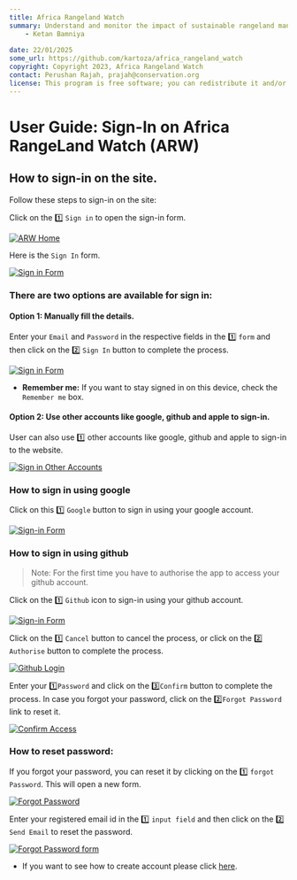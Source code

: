```yaml
---
title: Africa Rangeland Watch
summary: Understand and monitor the impact of sustainable rangeland management in Africa.
    - Ketan Bamniya
    
date: 22/01/2025
some_url: https://github.com/kartoza/africa_rangeland_watch
copyright: Copyright 2023, Africa Rangeland Watch
contact: Perushan Rajah, prajah@conservation.org
license: This program is free software; you can redistribute it and/or modify it under the terms of the GNU Affero General Public License as published by the Free Software Foundation; either version 3 of the License, or (at your option) any later version.
--- 
```


# User Guide: Sign-In on Africa RangeLand Watch (ARW)

## How to sign-in on the site.

Follow these steps to sign-in on the site:

Click on the 1️⃣ `Sign in` to open the sign-in form.

[![ARW Home](./img/guide-signin-img-1.png)](./img/guide-signin-img-1.png)

Here is the `Sign In` form.

[![Sign in Form](./img/guide-signin-img-2.png)](./img/guide-signin-img-2.png)

### There are two options are available for sign in:

#### Option 1: Manually fill the details.

Enter your `Email` and `Password` in the respective fields in the 1️⃣ `form` and then click on the 2️⃣ `Sign In` button to complete the process. 

[![Sign in Form](./img/guide-signin-img-3.png)](./img/guide-signin-img-3.png)

* **Remember me:** If you want to stay signed in on this device, check the `Remember me` box.

#### Option 2: Use other accounts like google, github and apple to sign-in.

User can also use 1️⃣ other accounts like google, github and apple to sign-in to the website.

[![Sign in Other Accounts](./img/guide-signin-img-4.png)](./img/guide-signin-img-4.png)

### How to sign in using google

Click on this 1️⃣ `Google` button to sign in using your google account.

[![Sign-in Form](./img/guide-signin-img-10.png)](./img/guide-signin-img-10.png)

### How to sign in using github

>Note: For the first time you have to authorise the app to access your github account.

Click on the 1️⃣ `Github` icon to sign-in using your github account.

[![Sign-in Form](./img/guide-signin-img-7.png)](./img/guide-signin-img-7.png)

Click on the 1️⃣ `Cancel` button to cancel the process, or click on the 2️⃣ `Authorise` button to complete the process.

[![Github Login](./img/guide-signin-img-8.png)](./img/guide-signin-img-8.png)

Enter your 1️⃣`Password` and click on the 3️⃣`Confirm` button to complete the process. In case you forgot your password, click on the 2️⃣`Forgot Password` link to reset it.

[![Confirm Access](./img/guide-signin-img-9.png)](./img/guide-signin-img-9.png)

### How to reset password:

If you forgot your password, you can reset it by clicking on the 1️⃣ `forgot Password`. This will open a new form.

[![Forgot Password](./img/guide-signin-img-5.png)](./img/guide-signin-img-5.png)

Enter your registered email id in the 1️⃣ `input field` and then click on the 2️⃣ `Send Email` to reset the password.

[![Forgot Password form](./img/guide-signin-img-6.png)](./img/guide-signin-img-6.png)

* If you want to see how to create account please click [here](./sign-up.md).
